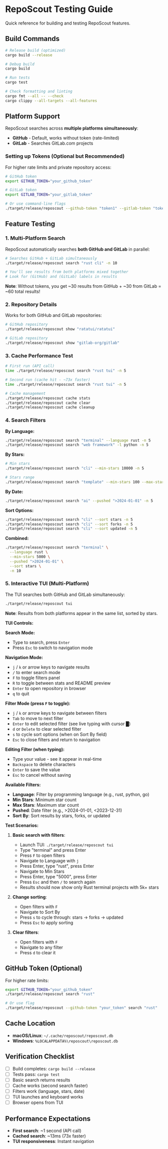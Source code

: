 # RepoScout Testing Guide

Quick reference for building and testing RepoScout features.

## Build Commands

```bash
# Release build (optimized)
cargo build --release

# Debug build
cargo build

# Run tests
cargo test

# Check formatting and linting
cargo fmt --all -- --check
cargo clippy --all-targets --all-features
```

## Platform Support

RepoScout searches across **multiple platforms simultaneously**:
- **GitHub** - Default, works without token (rate-limited)
- **GitLab** - Searches GitLab.com projects

### Setting up Tokens (Optional but Recommended)

For higher rate limits and private repository access:

```bash
# GitHub token
export GITHUB_TOKEN="your_github_token"

# GitLab token
export GITLAB_TOKEN="your_gitlab_token"

# Or use command-line flags
./target/release/reposcout --github-token "token1" --gitlab-token "token2" search "rust"
```

## Feature Testing

### 1. Multi-Platform Search

RepoScout automatically searches **both GitHub and GitLab** in parallel:

```bash
# Searches GitHub + GitLab simultaneously
./target/release/reposcout search "rust cli" -n 10

# You'll see results from both platforms mixed together
# Look for (GitHub) and (GitLab) labels in results
```

**Note**: Without tokens, you get ~30 results from GitHub + ~30 from GitLab = ~60 total results!

### 2. Repository Details

Works for both GitHub and GitLab repositories:

```bash
# GitHub repository
./target/release/reposcout show "ratatui/ratatui"

# GitLab repository
./target/release/reposcout show "gitlab-org/gitlab"
```

### 3. Cache Performance Test
```bash
# First run (API call)
time ./target/release/reposcout search "rust tui" -n 5

# Second run (cache hit - ~73x faster)
time ./target/release/reposcout search "rust tui" -n 5

# Cache management
./target/release/reposcout cache stats
./target/release/reposcout cache clear
./target/release/reposcout cache cleanup
```

### 4. Search Filters

**By Language:**
```bash
./target/release/reposcout search "terminal" --language rust -n 5
./target/release/reposcout search "web framework" -l python -n 5
```

**By Stars:**
```bash
# Min stars
./target/release/reposcout search "cli" --min-stars 10000 -n 5

# Stars range
./target/release/reposcout search "template" --min-stars 100 --max-stars 5000
```

**By Date:**
```bash
./target/release/reposcout search "ai" --pushed ">2024-01-01" -n 5
```

**Sort Options:**
```bash
./target/release/reposcout search "cli" --sort stars -n 5
./target/release/reposcout search "cli" --sort forks -n 5
./target/release/reposcout search "cli" --sort updated -n 5
```

**Combined:**
```bash
./target/release/reposcout search "terminal" \
  --language rust \
  --min-stars 5000 \
  --pushed ">2024-01-01" \
  --sort stars \
  -n 10
```

### 5. Interactive TUI (Multi-Platform)

The TUI searches both GitHub and GitLab simultaneously:

```bash
./target/release/reposcout tui
```

**Note**: Results from both platforms appear in the same list, sorted by stars.

**TUI Controls:**

**Search Mode:**
- Type to search, press `Enter`
- Press `Esc` to switch to navigation mode

**Navigation Mode:**
- `j` / `k` or arrow keys to navigate results
- `/` to enter search mode
- `F` to toggle filters panel
- `R` to toggle between stats and README preview
- `Enter` to open repository in browser
- `q` to quit

**Filter Mode (press `F` to toggle):**
- `j` / `k` or arrow keys to navigate between filters
- `Tab` to move to next filter
- `Enter` to edit selected filter (see live typing with cursor █)
- `d` or `Delete` to clear selected filter
- `s` to cycle sort options (when on Sort By field)
- `Esc` to close filters and return to navigation

**Editing Filter (when typing):**
- Type your value - see it appear in real-time
- `Backspace` to delete characters
- `Enter` to save the value
- `Esc` to cancel without saving

**Available Filters:**
- **Language**: Filter by programming language (e.g., rust, python, go)
- **Min Stars**: Minimum star count
- **Max Stars**: Maximum star count
- **Pushed**: Date filter (e.g., >2024-01-01, <2023-12-31)
- **Sort By**: Sort results by stars, forks, or updated

**Test Scenarios:**
1. **Basic search with filters**:
   - Launch TUI: `./target/release/reposcout tui`
   - Type "terminal" and press Enter
   - Press `F` to open filters
   - Navigate to Language with `j`
   - Press Enter, type "rust", press Enter
   - Navigate to Min Stars
   - Press Enter, type "5000", press Enter
   - Press `Esc` and then `/` to search again
   - Results should now show only Rust terminal projects with 5k+ stars

2. **Change sorting**:
   - Open filters with `F`
   - Navigate to Sort By
   - Press `s` to cycle through: stars → forks → updated
   - Press `Esc` to apply sorting

3. **Clear filters**:
   - Open filters with `F`
   - Navigate to any filter
   - Press `d` to clear it

## GitHub Token (Optional)

For higher rate limits:

```bash
export GITHUB_TOKEN="your_github_token"
./target/release/reposcout search "rust"

# Or use flag
./target/release/reposcout --github-token "your_token" search "rust"
```

## Cache Location

- **macOS/Linux**: `~/.cache/reposcout/reposcout.db`
- **Windows**: `%LOCALAPPDATA%\reposcout\reposcout.db`

## Verification Checklist

- [ ] Build completes: `cargo build --release`
- [ ] Tests pass: `cargo test`
- [ ] Basic search returns results
- [ ] Cache works (second search faster)
- [ ] Filters work (language, stars, date)
- [ ] TUI launches and keyboard works
- [ ] Browser opens from TUI

## Performance Expectations

- **First search**: ~1 second (API call)
- **Cached search**: ~13ms (73x faster)
- **TUI responsiveness**: Instant navigation
